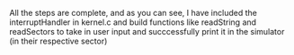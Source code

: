 All the steps are complete, and as you can see, I have included the interruptHandler in kernel.c and build functions like readString and readSectors to take in user input and succcessfully print it in the simulator (in their respective sector)
